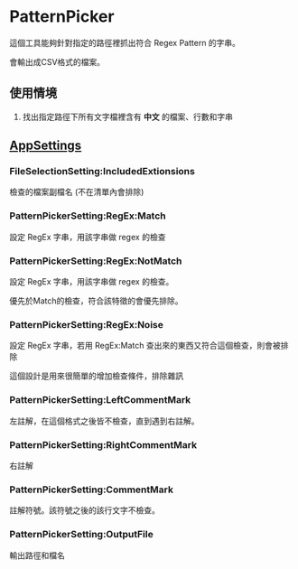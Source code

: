 # PatternPicker

這個工具能夠針對指定的路徑裡抓出符合 Regex Pattern 的字串。

會輸出成CSV格式的檔案。

## 使用情境

1. 找出指定路徑下所有文字檔裡含有 **中文** 的檔案、行數和字串

## [AppSettings](https://github.com/BreakWolf/PatternPicker/blob/master/appSettings.json)

### FileSelectionSetting:IncludedExtionsions
檢查的檔案副檔名 (不在清單內會排除)

### PatternPickerSetting:RegEx:Match
設定 RegEx 字串，用該字串做 regex 的檢查

### PatternPickerSetting:RegEx:NotMatch
設定 RegEx 字串，用該字串做 regex 的檢查。

優先於Match的檢查，符合該特徵的會優先排除。

### PatternPickerSetting:RegEx:Noise

設定 RegEx 字串，若用 RegEx:Match 查出來的東西又符合這個檢查，則會被排除

這個設計是用來很簡單的增加檢查條件，排除雜訊

### PatternPickerSetting:LeftCommentMark
左註解，在這個格式之後皆不檢查，直到遇到右註解。

### PatternPickerSetting:RightCommentMark
右註解

### PatternPickerSetting:CommentMark
註解符號。該符號之後的該行文字不檢查。

### PatternPickerSetting:OutputFile
輸出路徑和檔名
